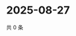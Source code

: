 # 2025-08-27

共 0 条

<!-- BEGIN ZHIHUVIDEO -->
<!-- 最后更新时间 Wed Aug 27 2025 05:09:50 GMT+0800 (China Standard Time) -->

<!-- END ZHIHUVIDEO -->
